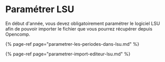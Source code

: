 # Paramétrer LSU

En début d'année, vous devez obligatoirement paramétrer le logiciel LSU afin de pouvoir importer le fichier que vous pourrez récupérer depuis Opencomp.

{% page-ref page="parametrer-les-periodes-dans-lsu.md" %}

{% page-ref page="parametrer-import-editeur-lsu.md" %}

